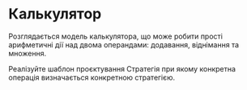 # Калькулятор

Розглядається модель калькулятора, що може робити прості 
арифметичні дії над двома операндами: додавання,
віднімання та множення.

Реалізуйте шаблон проєктування Стратегія при якому конкретна
операція визначається конкретною стратегією.
